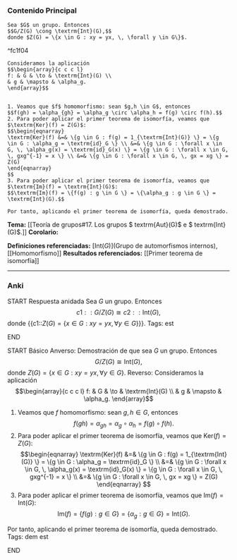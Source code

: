 ### Contenido Principal

```ad-theorem
Sea $G$ un grupo. Entonces
$$G/Z(G) \cong \textrm{Int}(G),$$
donde $Z(G) = \{x \in G : xy = yx, \, \forall y \in G\}$.
```

^fc1f04

```ad-proof
Consideramos la aplicación
$$\begin{array}{c c c l}
f: & G & \to & \textrm{Int}(G) \\
& g & \mapsto & \alpha_g.
\end{array}$$


1. Veamos que $f$ homomorfismo: sean $g,h \in G$, entonces
$$f(gh) = \alpha_{gh} = \alpha_g \circ \alpha_h = f(g) \circ f(h).$$
2. Para poder aplicar el primer teorema de isomorfía, veamos que $\textrm{Ker}(f) = Z(G)$:
$$\begin{eqnarray}
\textrm{Ker}(f) &=& \{g \in G : f(g) = 1_{\textrm{Int}(G)} \} = \{g \in G : \alpha_g = \textrm{id}_G \} \\ &=& \{g \in G : \forall x \in G, \, \alpha_g(x) = \textrm{id}_G(x) \} = \{g \in G : \forall x \in G, \, gxg^{-1} = x \} \\ &=& \{g \in G : \forall x \in G, \, gx = xg \} = Z(G)
\end{eqnarray}
$$
3. Para poder aplicar el primer teorema de isomorfía, veamos que $\textrm{Im}(f) = \textrm{Int}(G)$:
$$\textrm{Im}(f) = \{f(g) : g \in G \} = \{\alpha_g : g \in G \} = \textrm{Int}(G).$$

Por tanto, aplicando el primer teorema de isomorfía, queda demostrado.
```

**Tema:** [[Teoría de grupos#17. Los grupos $ textrm{Aut}(G)$ e $ textrm{Int}(G)$.]]
**Corolario:**

**Definiciones referenciadas:** [$\textrm{Int}(G)$](Grupo de automorfismos internos), [[Homomorfismo]]
**Resultados referenciados:** [[Primer teorema de isomorfía]]

---
### Anki

START
Respuesta anidada
Sea $G$ un grupo. Entonces
$${{c1::G/Z(G)}} \cong {{c2::\textrm{Int}(G)}},$$
donde {{c1::$Z(G) = \{x \in G : xy = yx, \, \forall y \in G\}$}}.
Tags: est
<!--ID: 1731446305264-->
END

START
Básico
Anverso: Demostración de que sea $G$ un grupo. Entonces
$$G/Z(G) \cong \textrm{Int}(G),$$
donde $Z(G) = \{x \in G : xy = yx, \, \forall y \in G\}$.
Reverso: Consideramos la aplicación
$$\begin{array}{c c c l}
f: & G & \to & \textrm{Int}(G) \\
& g & \mapsto & \alpha_g.
\end{array}$$


1. Veamos que $f$ homomorfismo: sean $g,h \in G$, entonces
$$f(gh) = \alpha_{gh} = \alpha_g \circ \alpha_h = f(g) \circ f(h).$$
2. Para poder aplicar el primer teorema de isomorfía, veamos que $\textrm{Ker}(f) = Z(G)$:
$$\begin{eqnarray}
\textrm{Ker}(f) &=& \{g \in G : f(g) = 1_{\textrm{Int}(G)} \} = \{g \in G : \alpha_g = \textrm{id}_G \} \\ &=& \{g \in G : \forall x \in G, \, \alpha_g(x) = \textrm{id}_G(x) \} = \{g \in G : \forall x \in G, \, gxg^{-1} = x \} \\ &=& \{g \in G : \forall x \in G, \, gx = xg \} = Z(G)
\end{eqnarray}
$$
3. Para poder aplicar el primer teorema de isomorfía, veamos que $\textrm{Im}(f) = \textrm{Int}(G)$:
$$\textrm{Im}(f) = \{f(g) : g \in G \} = \{\alpha_g : g \in G \} = \textrm{Int}(G).$$

Por tanto, aplicando el primer teorema de isomorfía, queda demostrado.
Tags: dem est
<!--ID: 1731446305274-->
END

